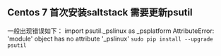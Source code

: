 

## Centos 7 首次安装saltstack 需要更新psutil
一般出现错误如下：
import psutil._pslinux as _psplatform
AttributeError: 'module' object has no attribute '_pslinux'
    ```
    sudo pip install --upgrade psutil
    ```


